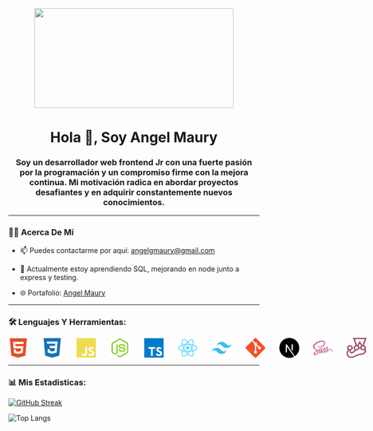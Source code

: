 <div align="center">
   <img src="https://github.com/angelgmaury/angelgmaury/assets/128613074/0ea51527-1c17-4ace-8b01-c57dd798f5ba" width="400" height="200" >
   <h1 align="center">Hola 👋, Soy Angel Maury</h1>
   <h3 align="center">Soy un desarrollador web frontend Jr con una fuerte pasión por la programación y un compromiso firme con la mejora continua. Mi motivación radica en abordar proyectos desafiantes y en adquirir constantemente nuevos conocimientos.</h3>
</div>


---

### 👨‍💻 Acerca De Mí 

- 📫 Puedes contactarme por aquí: angelgmaury@gmail.com

- 📝 Actualmente estoy aprendiendo SQL, mejorando en node junto a express y testing.

- 🌐 Portafolio: [Angel Maury](https://portafolio-angel-maury.vercel.app/ "Angel Maury")


---

<div >
    <h3>🛠️ Lenguajes Y Herramientas:</h3>
</div>

<div style="display: flex; gap:12px;">
    <img src="https://github.com/devicons/devicon/blob/master/icons/html5/html5-plain.svg" title="HTML5" alt="HTML" width="40" height="40"/>&nbsp;
    <img src="https://github.com/devicons/devicon/blob/master/icons/css3/css3-plain.svg" title="CSS3" alt="CSS3" width="40" height="40"/>&nbsp;
    <img src="https://github.com/devicons/devicon/blob/master/icons/javascript/javascript-plain.svg" title="JAVASCRIPT" alt="JS" width="40" height="40"/>&nbsp;
    <img src="https://github.com/devicons/devicon/blob/master/icons/nodejs/nodejs-plain.svg" title="NODEJS" alt="NODEJS" width="40" height="40"/>&nbsp;
    <img src="https://github.com/devicons/devicon/blob/master/icons/typescript/typescript-plain.svg" title="TYPESCRIPT" alt="TYPESCRIPT" width="40" height="40"/>&nbsp;
    <img src="https://github.com/devicons/devicon/blob/master/icons/react/react-original.svg" title="REACTJS" alt="REACTJS" width="40" height="40"/>&nbsp;
    <img src="https://github.com/devicons/devicon/blob/master/icons/tailwindcss/tailwindcss-plain.svg" title="TAILWINDCSS" alt="TAILWINDCSS" width="40" height="40"/>&nbsp;
    <img src="https://github.com/devicons/devicon/blob/master/icons/git/git-plain.svg" title="GIT" alt="GIT" width="40" height="40"/>&nbsp;
    <img src="https://github.com/devicons/devicon/blob/master/icons/nextjs/nextjs-original.svg" title="NEXTJS" alt="NEXTJS" width="40" height="40"/>&nbsp;
    <img src="https://github.com/devicons/devicon/blob/master/icons/sass/sass-original.svg" title="SASS" alt="SASS" width="40" height="40"/>&nbsp;
    <img src="https://github.com/devicons/devicon/blob/master/icons/jest/jest-plain.svg" title="JEST" alt="JEST" width="40" height="40"/>&nbsp;
</div>


---

### 📊 Mis Estadisticas: 

[![GitHub Streak](http://github-readme-streak-stats.herokuapp.com?user=angelgmaury&theme=tokyonight&hide_border=true&border_radius=5&locale=es&date_format=n%2Fj%5B%2FY%5D)](https://git.io/streak-stats)

![Top Langs](https://github-readme-stats.vercel.app/api/top-langs/?username=angelgmaury&hide_progress=true)
